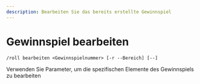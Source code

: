```yaml
---
description: Bearbeiten Sie das bereits erstellte Gewinnspiel
---
```


# Gewinnspiel bearbeiten

```
/roll bearbeiten <Gewinnspielnummer> [-r --Bereich] [--]
```

Verwenden Sie Parameter, um die spezifischen Elemente des Gewinnspiels zu bearbeiten
